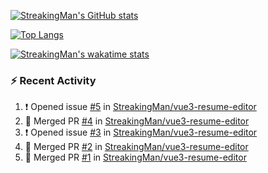 [![StreakingMan's GitHub stats](https://github-readme-stats.vercel.app/api?username=StreakingMan&show_icons=true)](https://github.com/anuraghazra/github-readme-stats)

[![Top Langs](https://github-readme-stats.vercel.app/api/top-langs/?username=StreakingMan&layout=compact&langs_count=8)](https://github.com/anuraghazra/github-readme-stats)

[![StreakingMan's wakatime stats](https://github-readme-stats.vercel.app/api/wakatime?username=StreakingMan&layout=compact&langs_count=8)](https://github.com/anuraghazra/github-readme-stats)

### :zap: Recent Activity

<!--START_SECTION:activity-->
1. ❗️ Opened issue [#5](https://github.com/StreakingMan/vue3-resume-editor/issues/5) in [StreakingMan/vue3-resume-editor](https://github.com/StreakingMan/vue3-resume-editor)
2. 🎉 Merged PR [#4](https://github.com/StreakingMan/vue3-resume-editor/pull/4) in [StreakingMan/vue3-resume-editor](https://github.com/StreakingMan/vue3-resume-editor)
3. ❗️ Opened issue [#3](https://github.com/StreakingMan/vue3-resume-editor/issues/3) in [StreakingMan/vue3-resume-editor](https://github.com/StreakingMan/vue3-resume-editor)
4. 🎉 Merged PR [#2](https://github.com/StreakingMan/vue3-resume-editor/pull/2) in [StreakingMan/vue3-resume-editor](https://github.com/StreakingMan/vue3-resume-editor)
5. 🎉 Merged PR [#1](https://github.com/StreakingMan/vue3-resume-editor/pull/1) in [StreakingMan/vue3-resume-editor](https://github.com/StreakingMan/vue3-resume-editor)
<!--END_SECTION:activity-->


<!---
StreakingMan/StreakingMan is a ✨ special ✨ repository because its `README.md` (this file) appears on your GitHub profile.
You can click the Preview link to take a look at your changes.
--->


